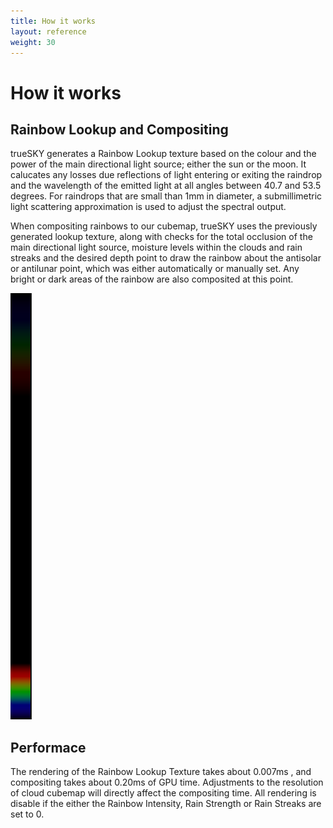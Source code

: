 ```yaml
---
title: How it works
layout: reference
weight: 30
---
```







How it works
====================

Rainbow Lookup and Compositing
-----------------
trueSKY generates a Rainbow Lookup texture based on the colour and the power of the main directional light source; either the sun or the moon. It calucates any losses due reflections of light entering or exiting the raindrop and the wavelength of the emitted light at all angles between 40.7 and 53.5 degrees. For raindrops that are small than 1mm in diameter, a submillimetric light scattering approximation is used to adjust the spectral output.

When compositing rainbows to our cubemap, trueSKY uses the previously generated lookup texture, along with checks for the total occlusion of the main directional light source, moisture levels within the clouds and rain streaks and the desired depth point to draw the rainbow about the antisolar or antilunar point, which was either automatically or manually set. Any bright or dark areas of the rainbow are also composited at this point. 

![](/images/rainbows/RainbowLookup.png)


Performace
----------
The rendering of the Rainbow Lookup Texture takes about 0.007ms , and compositing takes about 0.20ms of GPU time. Adjustments to the resolution of cloud cubemap will directly affect the compositing time. All rendering is disable if the either the Rainbow Intensity, Rain Strength or Rain Streaks are set to 0.
